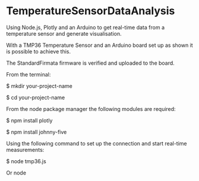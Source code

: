 # TemperatureSensorDataAnalysis
Using Node.js, Plotly and an Arduino to get real-time data from a temperature sensor and generate visualisation. 

With a TMP36 Temperature Sensor and an Arduino board set up as shown it is possible to achieve this.

The StandardFirmata firmware is verified and uploaded to the board.

From the terminal:

  $ mkdir your-project-name
  
  $ cd your-project-name
  
From the node package manager the following modules are required:

  $ npm install plotly
  
  $ npm install johnny-five
  
Using the following command to set up the connection and start real-time measurements:

  $ node tmp36.js
  
Or node <your script file>
